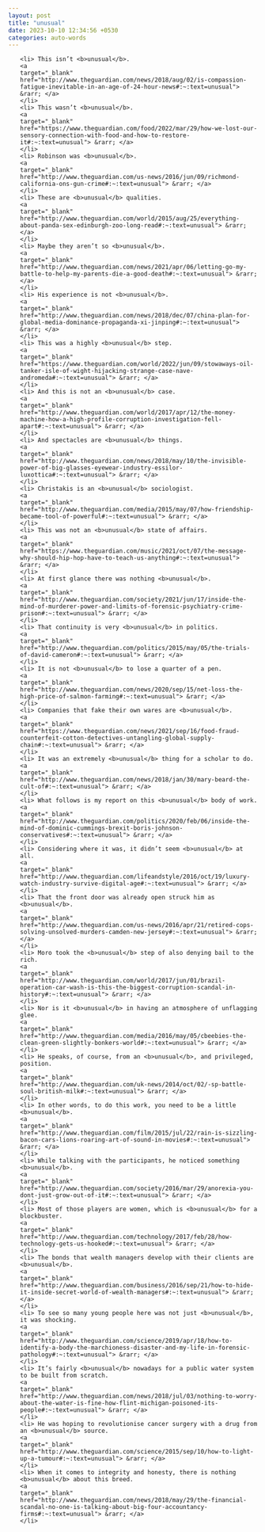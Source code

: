 ```yaml
---
layout: post
title: "unusual"
date: 2023-10-10 12:34:56 +0530
categories: auto-words
---
```

<ol>

    <li> This isn’t <b>unusual</b>.
    <a 
    target="_blank" 
    href="http://www.theguardian.com/news/2018/aug/02/is-compassion-fatigue-inevitable-in-an-age-of-24-hour-news#:~:text=unusual"> &rarr; </a>
    </li>
    <li> This wasn’t <b>unusual</b>.
    <a 
    target="_blank" 
    href="https://www.theguardian.com/food/2022/mar/29/how-we-lost-our-sensory-connection-with-food-and-how-to-restore-it#:~:text=unusual"> &rarr; </a>
    </li>
    <li> Robinson was <b>unusual</b>.
    <a 
    target="_blank" 
    href="http://www.theguardian.com/us-news/2016/jun/09/richmond-california-ons-gun-crime#:~:text=unusual"> &rarr; </a>
    </li>
    <li> These are <b>unusual</b> qualities.
    <a 
    target="_blank" 
    href="http://www.theguardian.com/world/2015/aug/25/everything-about-panda-sex-edinburgh-zoo-long-read#:~:text=unusual"> &rarr; </a>
    </li>
    <li> Maybe they aren’t so <b>unusual</b>.
    <a 
    target="_blank" 
    href="http://www.theguardian.com/news/2021/apr/06/letting-go-my-battle-to-help-my-parents-die-a-good-death#:~:text=unusual"> &rarr; </a>
    </li>
    <li> His experience is not <b>unusual</b>.
    <a 
    target="_blank" 
    href="http://www.theguardian.com/news/2018/dec/07/china-plan-for-global-media-dominance-propaganda-xi-jinping#:~:text=unusual"> &rarr; </a>
    </li>
    <li> This was a highly <b>unusual</b> step.
    <a 
    target="_blank" 
    href="https://www.theguardian.com/world/2022/jun/09/stowaways-oil-tanker-isle-of-wight-hijacking-strange-case-nave-andromeda#:~:text=unusual"> &rarr; </a>
    </li>
    <li> And this is not an <b>unusual</b> case.
    <a 
    target="_blank" 
    href="http://www.theguardian.com/world/2017/apr/12/the-money-machine-how-a-high-profile-corruption-investigation-fell-apart#:~:text=unusual"> &rarr; </a>
    </li>
    <li> And spectacles are <b>unusual</b> things.
    <a 
    target="_blank" 
    href="http://www.theguardian.com/news/2018/may/10/the-invisible-power-of-big-glasses-eyewear-industry-essilor-luxottica#:~:text=unusual"> &rarr; </a>
    </li>
    <li> Christakis is an <b>unusual</b> sociologist.
    <a 
    target="_blank" 
    href="http://www.theguardian.com/media/2015/may/07/how-friendship-became-tool-of-powerful#:~:text=unusual"> &rarr; </a>
    </li>
    <li> This was not an <b>unusual</b> state of affairs.
    <a 
    target="_blank" 
    href="https://www.theguardian.com/music/2021/oct/07/the-message-why-should-hip-hop-have-to-teach-us-anything#:~:text=unusual"> &rarr; </a>
    </li>
    <li> At first glance there was nothing <b>unusual</b>.
    <a 
    target="_blank" 
    href="http://www.theguardian.com/society/2021/jun/17/inside-the-mind-of-murderer-power-and-limits-of-forensic-psychiatry-crime-prison#:~:text=unusual"> &rarr; </a>
    </li>
    <li> That continuity is very <b>unusual</b> in politics.
    <a 
    target="_blank" 
    href="http://www.theguardian.com/politics/2015/may/05/the-trials-of-david-cameron#:~:text=unusual"> &rarr; </a>
    </li>
    <li> It is not <b>unusual</b> to lose a quarter of a pen.
    <a 
    target="_blank" 
    href="http://www.theguardian.com/news/2020/sep/15/net-loss-the-high-price-of-salmon-farming#:~:text=unusual"> &rarr; </a>
    </li>
    <li> Companies that fake their own wares are <b>unusual</b>.
    <a 
    target="_blank" 
    href="https://www.theguardian.com/news/2021/sep/16/food-fraud-counterfeit-cotton-detectives-untangling-global-supply-chain#:~:text=unusual"> &rarr; </a>
    </li>
    <li> It was an extremely <b>unusual</b> thing for a scholar to do.
    <a 
    target="_blank" 
    href="http://www.theguardian.com/news/2018/jan/30/mary-beard-the-cult-of#:~:text=unusual"> &rarr; </a>
    </li>
    <li> What follows is my report on this <b>unusual</b> body of work.
    <a 
    target="_blank" 
    href="http://www.theguardian.com/politics/2020/feb/06/inside-the-mind-of-dominic-cummings-brexit-boris-johnson-conservatives#:~:text=unusual"> &rarr; </a>
    </li>
    <li> Considering where it was, it didn’t seem <b>unusual</b> at all.
    <a 
    target="_blank" 
    href="http://www.theguardian.com/lifeandstyle/2016/oct/19/luxury-watch-industry-survive-digital-age#:~:text=unusual"> &rarr; </a>
    </li>
    <li> That the front door was already open struck him as <b>unusual</b>.
    <a 
    target="_blank" 
    href="http://www.theguardian.com/us-news/2016/apr/21/retired-cops-solving-unsolved-murders-camden-new-jersey#:~:text=unusual"> &rarr; </a>
    </li>
    <li> Moro took the <b>unusual</b> step of also denying bail to the rich.
    <a 
    target="_blank" 
    href="http://www.theguardian.com/world/2017/jun/01/brazil-operation-car-wash-is-this-the-biggest-corruption-scandal-in-history#:~:text=unusual"> &rarr; </a>
    </li>
    <li> Nor is it <b>unusual</b> in having an atmosphere of unflagging glee.
    <a 
    target="_blank" 
    href="http://www.theguardian.com/media/2016/may/05/cbeebies-the-clean-green-slightly-bonkers-world#:~:text=unusual"> &rarr; </a>
    </li>
    <li> He speaks, of course, from an <b>unusual</b>, and privileged, position.
    <a 
    target="_blank" 
    href="http://www.theguardian.com/uk-news/2014/oct/02/-sp-battle-soul-british-milk#:~:text=unusual"> &rarr; </a>
    </li>
    <li> In other words, to do this work, you need to be a little <b>unusual</b>.
    <a 
    target="_blank" 
    href="http://www.theguardian.com/film/2015/jul/22/rain-is-sizzling-bacon-cars-lions-roaring-art-of-sound-in-movies#:~:text=unusual"> &rarr; </a>
    </li>
    <li> While talking with the participants, he noticed something <b>unusual</b>.
    <a 
    target="_blank" 
    href="http://www.theguardian.com/society/2016/mar/29/anorexia-you-dont-just-grow-out-of-it#:~:text=unusual"> &rarr; </a>
    </li>
    <li> Most of those players are women, which is <b>unusual</b> for a blockbuster.
    <a 
    target="_blank" 
    href="http://www.theguardian.com/technology/2017/feb/28/how-technology-gets-us-hooked#:~:text=unusual"> &rarr; </a>
    </li>
    <li> The bonds that wealth managers develop with their clients are <b>unusual</b>.
    <a 
    target="_blank" 
    href="http://www.theguardian.com/business/2016/sep/21/how-to-hide-it-inside-secret-world-of-wealth-managers#:~:text=unusual"> &rarr; </a>
    </li>
    <li> To see so many young people here was not just <b>unusual</b>, it was shocking.
    <a 
    target="_blank" 
    href="http://www.theguardian.com/science/2019/apr/18/how-to-identify-a-body-the-marchioness-disaster-and-my-life-in-forensic-pathology#:~:text=unusual"> &rarr; </a>
    </li>
    <li> It’s fairly <b>unusual</b> nowadays for a public water system to be built from scratch.
    <a 
    target="_blank" 
    href="http://www.theguardian.com/news/2018/jul/03/nothing-to-worry-about-the-water-is-fine-how-flint-michigan-poisoned-its-people#:~:text=unusual"> &rarr; </a>
    </li>
    <li> He was hoping to revolutionise cancer surgery with a drug from an <b>unusual</b> source.
    <a 
    target="_blank" 
    href="http://www.theguardian.com/science/2015/sep/10/how-to-light-up-a-tumour#:~:text=unusual"> &rarr; </a>
    </li>
    <li> When it comes to integrity and honesty, there is nothing <b>unusual</b> about this breed.
    <a 
    target="_blank" 
    href="http://www.theguardian.com/news/2018/may/29/the-financial-scandal-no-one-is-talking-about-big-four-accountancy-firms#:~:text=unusual"> &rarr; </a>
    </li>